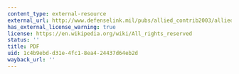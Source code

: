 ```yaml
---
content_type: external-resource
external_url: http://www.defenselink.mil/pubs/allied_contrib2003/allied2003.pdf
has_external_license_warning: true
license: https://en.wikipedia.org/wiki/All_rights_reserved
status: ''
title: PDF
uid: 1c4b9ebd-d31e-4fc1-8ea4-24437d64eb2d
wayback_url: ''
---
```

